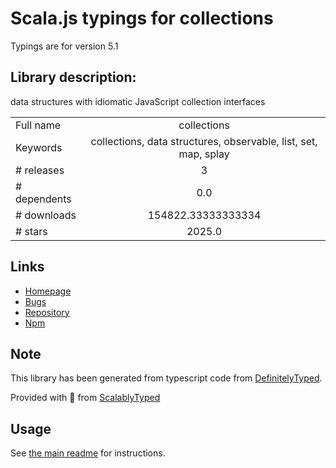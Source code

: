 
# Scala.js typings for collections

Typings are for version 5.1

## Library description:
data structures with idiomatic JavaScript collection interfaces

|                    |                 |
| ------------------ | :-------------: |
| Full name          | collections |
| Keywords           | collections, data structures, observable, list, set, map, splay |
| # releases         | 3 |
| # dependents       | 0.0 |
| # downloads        | 154822.33333333334 |
| # stars            | 2025.0 |

## Links
- [Homepage](http://www.collectionsjs.com)
- [Bugs](http://github.com/montagejs/collections/issues)
- [Repository](https://github.com/montagejs/collections)
- [Npm](https://www.npmjs.com/package/collections)
    


## Note
This library has been generated from typescript code from [DefinitelyTyped](https://definitelytyped.org).

Provided with :purple_heart: from [ScalablyTyped](https://github.com/oyvindberg/ScalablyTyped)

## Usage
See [the main readme](../../readme.md) for instructions.


